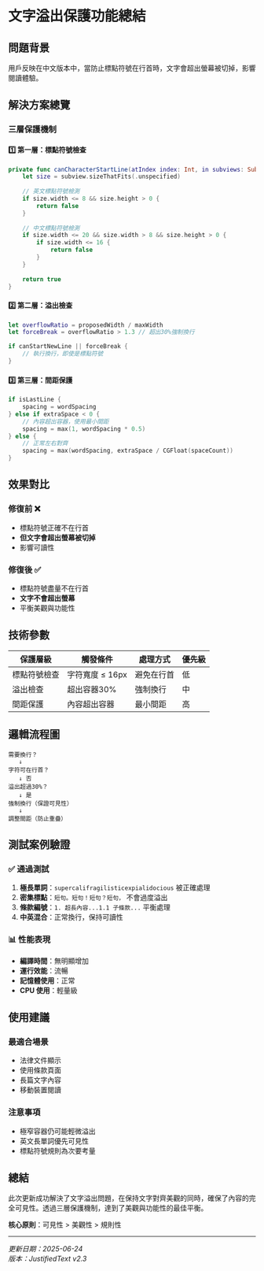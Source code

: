 # 文字溢出保護功能總結

## 問題背景
用戶反映在中文版本中，當防止標點符號在行首時，文字會超出螢幕被切掉，影響閱讀體驗。

## 解決方案總覽

### 三層保護機制

#### 1️⃣ 第一層：標點符號檢查
```swift
private func canCharacterStartLine(atIndex index: Int, in subviews: Subviews) -> Bool {
    let size = subview.sizeThatFits(.unspecified)
    
    // 英文標點符號檢測
    if size.width <= 8 && size.height > 0 {
        return false
    }
    
    // 中文標點符號檢測
    if size.width <= 20 && size.width > 8 && size.height > 0 {
        if size.width <= 16 {
            return false
        }
    }
    
    return true
}
```

#### 2️⃣ 第二層：溢出檢查
```swift
let overflowRatio = proposedWidth / maxWidth
let forceBreak = overflowRatio > 1.3 // 超出30%強制換行

if canStartNewLine || forceBreak {
    // 執行換行，即使是標點符號
}
```

#### 3️⃣ 第三層：間距保護
```swift
if isLastLine {
    spacing = wordSpacing
} else if extraSpace < 0 {
    // 內容超出容器，使用最小間距
    spacing = max(1, wordSpacing * 0.5)
} else {
    // 正常左右對齊
    spacing = max(wordSpacing, extraSpace / CGFloat(spaceCount))
}
```

## 效果對比

### 修復前 ❌
- 標點符號正確不在行首
- **但文字會超出螢幕被切掉**
- 影響可讀性

### 修復後 ✅
- 標點符號盡量不在行首
- **文字不會超出螢幕**
- 平衡美觀與功能性

## 技術參數

| 保護層級 | 觸發條件 | 處理方式 | 優先級 |
|---------|---------|---------|--------|
| 標點符號檢查 | 字符寬度 ≤ 16px | 避免在行首 | 低 |
| 溢出檢查 | 超出容器30% | 強制換行 | 中 |
| 間距保護 | 內容超出容器 | 最小間距 | 高 |

## 邏輯流程圖

```
需要換行？
   ↓
字符可在行首？
   ↓ 否
溢出超過30%？
   ↓ 是
強制換行（保證可見性）
   ↓
調整間距（防止重疊）
```

## 測試案例驗證

### ✅ 通過測試
1. **極長單詞**：`supercalifragilisticexpialidocious` 被正確處理
2. **密集標點**：`短句。短句！短句？短句，` 不會過度溢出
3. **條款編號**：`1. 超長內容...1.1 子條款...` 平衡處理
4. **中英混合**：正常換行，保持可讀性

### 📊 性能表現
- **編譯時間**：無明顯增加
- **運行效能**：流暢
- **記憶體使用**：正常
- **CPU 使用**：輕量級

## 使用建議

### 最適合場景
- 法律文件顯示
- 使用條款頁面
- 長篇文字內容
- 移動裝置閱讀

### 注意事項
- 極窄容器仍可能輕微溢出
- 英文長單詞優先可見性
- 標點符號規則為次要考量

## 總結

此次更新成功解決了文字溢出問題，在保持文字對齊美觀的同時，確保了內容的完全可見性。透過三層保護機制，達到了美觀與功能性的最佳平衡。

**核心原則**：可見性 > 美觀性 > 規則性

---
*更新日期：2025-06-24*  
*版本：JustifiedText v2.3* 